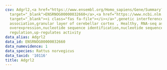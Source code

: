 ```yaml
---
csv: Adgrl2,<a href="https://www.ensembl.org/Homo_sapiens/Gene/Summary?db=core;g=ENSRNOG00000032660"
  target="_blank">ENSRNOG00000032660</a>,<a href="https://www.ncbi.nlm.nih.gov/pubmed/30467350"
  target="_blank"><i class="fas fa-file"></i></a>",genetic interference,functional
  association,granular layer of cerebellar cortex , Healthy, RNA-seq assay, hsf-1
  overexpression,nucleotide sequence identification,nucleotide sequence identification,transcriptional
  regulation,up-regulates activity
data_alias: Adgrl2
data_id: ENSRNOG00000032660
data_numevidence: 1
data_species: Rattus norvegicus
data_taxid: '10116'
title: Adgrl2
---
```

